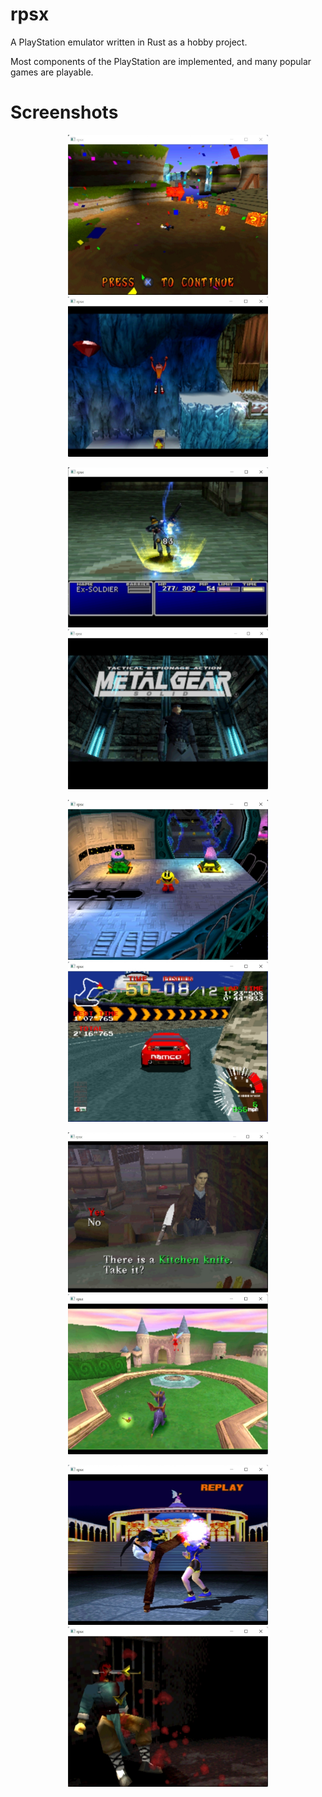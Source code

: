 # rpsx
A PlayStation emulator written in Rust as a hobby project.

Most components of the PlayStation are implemented, and many popular games are playable.

# Screenshots

<p align="middle">
    <img src="screenshots/crash_team_racing.jpg" width="320" height="256" />
    <img src="screenshots/crash2.jpg" width="320" height="256" />
</p>

<p align="middle">
    <img src="screenshots/final_fantasy_vii.jpg" width="320" height="256" />
    <img src="screenshots/metal_gear_solid.jpg" width="320" height="256" />
</p>

<p align="middle">
    <img src="screenshots/pacman_world.jpg "width="320" height="256" />
	<img src="screenshots/ridge_racer.jpg "width="320" height="256" />
</p>

<p align="middle">
    <img src="screenshots/silent_hill.jpg" width="320" height="256" />
    <img src="screenshots/spyro.jpg" width="320" height="256" />
</p>

<p align="middle">
    <img src="screenshots/tekken3.jpg" width="320" height="256" />
    <img src="screenshots/wu_tang.jpg" width="320" height="256" />
</p>